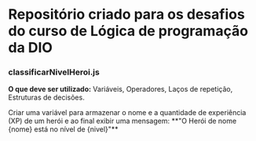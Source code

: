# Repositório criado para os desafios do curso de Lógica de programação da DIO

<h3>classificarNivelHeroi.js</h3>
<p><b>O que deve ser utilizado:</b> Variáveis, Operadores, Laços de repetição, Estruturas de decisões.</p>
<p>Criar uma variável para armazenar o nome e a quantidade de experiência (XP) de um herói e ao final exibir uma mensagem:
**"O Herói de nome {nome} está no nível de {nivel}"**</p>
